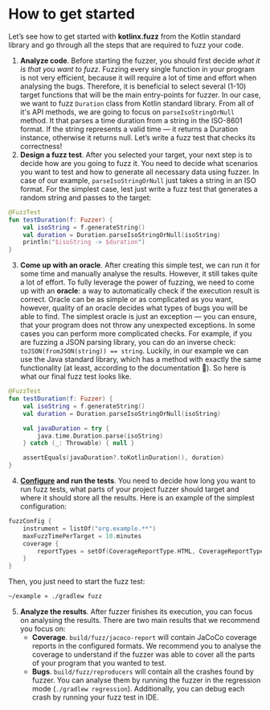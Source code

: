# How to get started

Let’s see how to get started with **kotlinx.fuzz** from the Kotlin standard library and go through all the steps that are required to fuzz your code.

1. **Analyze code**. Before starting the fuzzer, you should first decide _what it is that you want to fuzz_. Fuzzing every single function in your program is not very efficient, because it will require a lot of time and effort when analysing the bugs. Therefore, it is beneficial to select several (1-10) target functions that will be the main entry-points for fuzzer. In our case, we want to fuzz `Duration` class from Kotlin standard library. From all of it's API methods, we are going to focus on `parseIsoStringOrNull` method. It that parses a time duration from a string in the ISO-8601 format. If the string represents a valid time &mdash; it returns a Duration instance, otherwise it returns null. Let’s write a fuzz test that checks its correctness!
2. **Design a fuzz test**. After you selected your target, your next step is to decide how are you going to fuzz it. You need to decide what scenarios you want to test and how to generate all necessary data using fuzzer. In case of our example, `parseIsoStringOrNull` just takes a string in an ISO format. For the simplest case, lest just write a fuzz test that generates a random string and passes to the target:
```kotlin
@FuzzTest
fun testDuration(f: Fuzzer) {
    val isoString = f.generateString()
    val duration = Duration.parseIsoStringOrNull(isoString)
    println("$isoString -> $duration")
}
```
3. **Come up with an oracle**. After creating this simple test, we can run it for some time and manually analyse the results. However, it still takes quite a lot of effort. To fully leverage the power of fuzzing, we need to come up with an **oracle**: a way to automatically check if the execution result is correct. Oracle can be as simple or as complicated as you want, however, quality of an oracle decides what types of bugs you will be able to find. The simplest oracle is just an exception &mdash; you can ensure, that your program does not throw any unexpected exceptions. In some cases you can perform more complicated checks. For example, if you are fuzzing a JSON parsing library, you can do an inverse check: `toJSON(fromJSON(string)) == string`.  Luckily, in our example we can use the Java standard library, which has a method with exactly the same functionality (at least, according to the documentation 🙂). So here is what our final fuzz test looks like.
```kotlin
@FuzzTest
fun testDuration(f: Fuzzer) {
    val isoString = f.generateString()
    val duration = Duration.parseIsoStringOrNull(isoString)

    val javaDuration = try {
        java.time.Duration.parse(isoString)
    } catch (_: Throwable) { null }

    assertEquals(javaDuration?.toKotlinDuration(), duration)
}
```

4. **[Configure](docs/Configuration.md) and run the tests**. You need to decide how long you want to run fuzz tests, what parts of your project fuzzer should target and where it should store all the results. Here is an example of the simplest configuration:
```kotlin
fuzzConfig {
    instrument = listOf("org.example.**")
    maxFuzzTimePerTarget = 10.minutes
    coverage {
        reportTypes = setOf(CoverageReportType.HTML, CoverageReportType.CSV)
    }
}
```
Then, you just need to start the fuzz test:
```bash
~/example » ./gradlew fuzz
```

5. **Analyze the results**. After fuzzer finishes its execution, you can focus on analysing the results. There are two main results that we recommend you focus on:
    * **Coverage**. `build/fuzz/jacoco-report` will contain JaCoCo coverage reports in the configured formats. We recommend you to analyse the coverage to understand if the fuzzer was able to cover all the parts of your program that you wanted to test.
    * **Bugs**. `build/fuzz/reproducers` will contain all the crashes found by fuzzer. You can analyse them by running the fuzzer in the regression mode (`./gradlew regression`). Additionally, you can debug each crash by running your fuzz test in IDE. 

